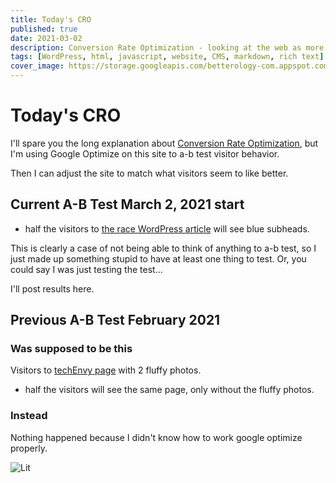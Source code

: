 ```yaml
---
title: Today's CRO
published: true
date: 2021-03-02
description: Conversion Rate Optimization - looking at the web as more than a site
tags: [WordPress, html, javascript, website, CMS, markdown, rich text]
cover_image: https://storage.googleapis.com/betterology-com.appspot.com/images/landscape/500/bulksplash-marekpiwnicki-m9V4GFBJ-4g.jpg
---
```


# Today's CRO

I'll spare you the long explanation about [Conversion Rate Optimization](/blog/sweetSpot/#cro-vs-good-feelings), but I'm using Google Optimize on this site to a-b test visitor behavior.

Then I can adjust the site to match what visitors seem to like better.

## Current A-B Test March 2, 2021 start

- half the visitors to [the race WordPress article](/blog/raceWordPress/) will see blue subheads.

This is clearly a case of not being able to think of anything to a-b test, so I just made up something stupid to have at least one thing to test. Or, you could say I was just testing the test...

I'll post results here.

## Previous A-B Test February 2021

### Was supposed to be this

Visitors to [techEnvy page](/blog/techEnvy/) with 2 fluffy photos.

- half the visitors will see the same page, only without the fluffy photos.

### Instead

Nothing happened because I didn't know how to work google optimize properly.

<img alt="Lit" src="https://img.shields.io/badge/-Lit-324FFF?style=flat&logo=lit&logoColor=white"/>
